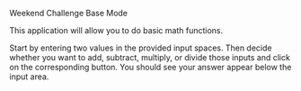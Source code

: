 Weekend Challenge Base Mode

This application will allow you to do basic math functions. 

Start by entering two values in the provided input spaces. Then decide whether you want to add, subtract, multiply, or divide those inputs and click on the corresponding button. You should see your answer appear below the input area.
